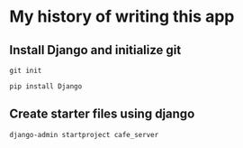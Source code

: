 # My history of writing this app

## Install Django and initialize git

```git init```

```pip install Django```
## Create starter files using django

```django-admin startproject cafe_server```
